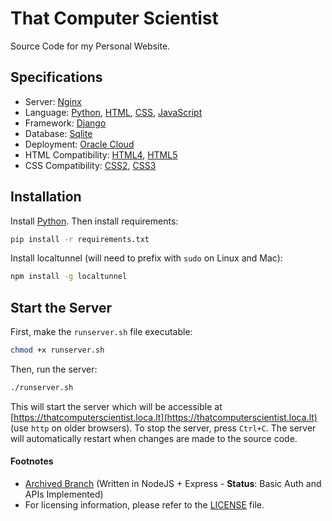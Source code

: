 # That Computer Scientist
Source Code for my Personal Website.

## Specifications
- Server: [Nginx](https://www.nginx.com/)
- Language: [Python](https://www.python.org/), [HTML](https://www.w3schools.com/html/), [CSS](https://www.w3schools.com/css/), [JavaScript](https://www.javascript.com/)
- Framework: [Django](https://www.djangoproject.com/)
- Database: [Sqlite](https://www.sqlite.org/index.html)
- Deployment: [Oracle Cloud](https://www.oracle.com/cloud/)
- HTML Compatibility: [HTML4](https://www.w3.org/TR/html4/), [HTML5](https://www.w3.org/TR/html5/)
- CSS Compatibility: [CSS2](https://www.w3.org/TR/CSS2/), [CSS3](https://www.w3.org/TR/CSS3/)

## Installation
Install [Python](https://www.python.org/downloads/). Then install requirements:
```bash
pip install -r requirements.txt
```

Install localtunnel (will need to prefix with `sudo` on Linux and Mac):
```bash
npm install -g localtunnel
```

## Start the Server
First, make the `runserver.sh` file executable:
```bash
chmod +x runserver.sh
```

Then, run the server:
```bash
./runserver.sh
```

This will start the server which will be accessible at [https://thatcomputerscientist.loca.lt](https://thatcomputerscientist.loca.lt) (use `http` on older browsers). To stop the server, press `Ctrl+C`. The server will automatically restart when changes are made to the source code.

<!-- Footnotes -->
#### Footnotes

- [Archived Branch](https://github.com/luciferreeves/thatcomputerscientist/tree/archived) (Written in NodeJS + Express - **Status**: Basic Auth and APIs Implemented)
- For licensing information, please refer to the [LICENSE](LICENSE) file.


